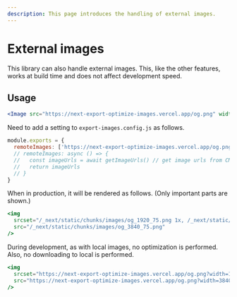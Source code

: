 ```yaml
---
description: This page introduces the handling of external images.
---
```


# External images

This library can also handle external images.
This, like the other features, works at build time and does not affect development speed.

## Usage

```jsx
<Image src="https://next-export-optimize-images.vercel.app/og.png" width="1280" height="640" alt="" />
```

Need to add a setting to `export-images.config.js` as follows.

```js title="export-images.config.js"
module.exports = {
  remoteImages: ['https://next-export-optimize-images.vercel.app/og.png'],
  // remoteImages: async () => {
  //   const imageUrls = await getImageUrls() // get image urls from CMS, etc.
  //   return imageUrls
  // }
}
```

When in production, it will be rendered as follows. (Only important parts are shown.)

```jsx
<img
  srcset="/_next/static/chunks/images/og_1920_75.png 1x, /_next/static/chunks/images/og_3840_75.png 2x"
  src="/_next/static/chunks/images/og_3840_75.png"
/>
```

During development, as with local images, no optimization is performed.
Also, no downloading to local is performed.

```jsx
<img
  srcset="https://next-export-optimize-images.vercel.app/og.png?width=1920 1x, https://next-export-optimize-images.vercel.app/og.png?width=3840 2x"
  src="https://next-export-optimize-images.vercel.app/og.png?width=3840"
/>
```
